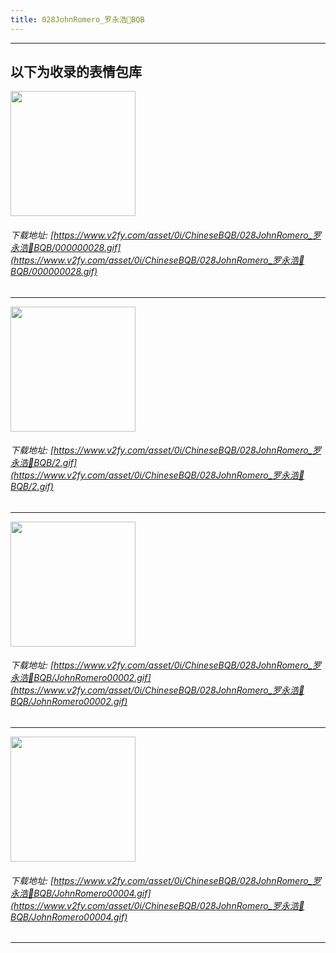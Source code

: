 ```yaml
---
title: 028JohnRomero_罗永浩🔨BQB
---
```


------
## 以下为收录的表情包库

<!-- more -->

<img height='200px' style='height:200px;'  src='https://www.v2fy.com/asset/0i/ChineseBQB/028JohnRomero_罗永浩🔨BQB/000000028.gif' data-original='https://www.v2fy.com/asset/0i/ChineseBQB/028JohnRomero_罗永浩🔨BQB/000000028.gif' /><br/><h6>下载地址: [https://www.v2fy.com/asset/0i/ChineseBQB/028JohnRomero_罗永浩🔨BQB/000000028.gif](https://www.v2fy.com/asset/0i/ChineseBQB/028JohnRomero_罗永浩🔨BQB/000000028.gif)</h6><hr/><img height='200px' style='height:200px;'  src='https://www.v2fy.com/asset/0i/ChineseBQB/028JohnRomero_罗永浩🔨BQB/2.gif' data-original='https://www.v2fy.com/asset/0i/ChineseBQB/028JohnRomero_罗永浩🔨BQB/2.gif' /><br/><h6>下载地址: [https://www.v2fy.com/asset/0i/ChineseBQB/028JohnRomero_罗永浩🔨BQB/2.gif](https://www.v2fy.com/asset/0i/ChineseBQB/028JohnRomero_罗永浩🔨BQB/2.gif)</h6><hr/><img height='200px' style='height:200px;'  src='https://www.v2fy.com/asset/0i/ChineseBQB/028JohnRomero_罗永浩🔨BQB/JohnRomero00002.gif' data-original='https://www.v2fy.com/asset/0i/ChineseBQB/028JohnRomero_罗永浩🔨BQB/JohnRomero00002.gif' /><br/><h6>下载地址: [https://www.v2fy.com/asset/0i/ChineseBQB/028JohnRomero_罗永浩🔨BQB/JohnRomero00002.gif](https://www.v2fy.com/asset/0i/ChineseBQB/028JohnRomero_罗永浩🔨BQB/JohnRomero00002.gif)</h6><hr/><img height='200px' style='height:200px;'  src='https://www.v2fy.com/asset/0i/ChineseBQB/028JohnRomero_罗永浩🔨BQB/JohnRomero00004.gif' data-original='https://www.v2fy.com/asset/0i/ChineseBQB/028JohnRomero_罗永浩🔨BQB/JohnRomero00004.gif' /><br/><h6>下载地址: [https://www.v2fy.com/asset/0i/ChineseBQB/028JohnRomero_罗永浩🔨BQB/JohnRomero00004.gif](https://www.v2fy.com/asset/0i/ChineseBQB/028JohnRomero_罗永浩🔨BQB/JohnRomero00004.gif)</h6><hr/>